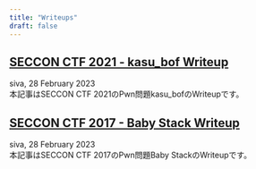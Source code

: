 ```yaml
---
title: "Writeups"
draft: false
---
```


## [SECCON CTF 2021 - kasu_bof Writeup](../writeup/seccon_ctf_2021_kasu_bof/)
siva, 28 February 2023  
本記事はSECCON CTF 2021のPwn問題kasu_bofのWriteupです。

## [SECCON CTF 2017 - Baby Stack Writeup](../writeup/seccon_ctf_2017_baby_stack/)
siva, 28 February 2023  
本記事はSECCON CTF 2017のPwn問題Baby StackのWriteupです。 
